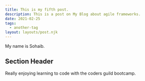 ```yaml
---
title: This is my fifth post.
description: This is a post on My Blog about agile frameworks.
date: 2021-02-25
tags:
  - another-tag
layout: layouts/post.njk
---
```


My name is Sohaib.

## Section Header

Really enjoying learning to code with the coders guild bootcamp.
